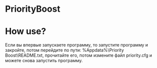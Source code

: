 # PriorityBoost
# How use?
Если вы впервые запускаете программу, то запустите программу и закройте, потом перейдите по пути: %Appdata%\Priority Boost\README.txt, прочитайте его, потом измените файл priority.cfg и можете снова запустить программу.
